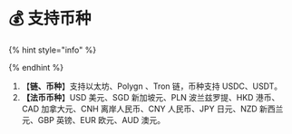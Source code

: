 # 💰 支持币种

{% hint style="info" %}

{% endhint %}

1. 【**链、币种**】支持以太坊、Polygn 、Tron 链，币种支持 USDC、USDT。
2. **【法币币种**】USD 美元、SGD 新加坡元、PLN 波兰兹罗提、HKD 港币、CAD 加拿大元、CNH 离岸人民币、CNY 人民币、JPY 日元、NZD 新西兰元、GBP 英镑、EUR 欧元、AUD 澳元。
